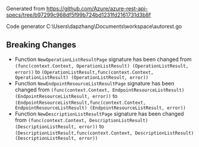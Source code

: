 
Generated from https://github.com/Azure/azure-rest-api-specs/tree/b97299c968df5f99b724bd1231fd2161731d3b8f

Code generator C:\Users\dapzhang\Documents\workspace\autorest.go

## Breaking Changes

- Function `NewOperationListResultPage` signature has been changed from `(func(context.Context, OperationListResult) (OperationListResult, error))` to `(OperationListResult,func(context.Context, OperationListResult) (OperationListResult, error))`
- Function `NewEndpointResourceListResultPage` signature has been changed from `(func(context.Context, EndpointResourceListResult) (EndpointResourceListResult, error))` to `(EndpointResourceListResult,func(context.Context, EndpointResourceListResult) (EndpointResourceListResult, error))`
- Function `NewDescriptionListResultPage` signature has been changed from `(func(context.Context, DescriptionListResult) (DescriptionListResult, error))` to `(DescriptionListResult,func(context.Context, DescriptionListResult) (DescriptionListResult, error))`

